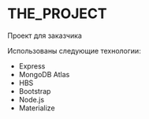 # THE_PROJECT

Проект для заказчика

Использованы следующие технологии:
- Express
- MongoDB Atlas
- HBS
- Bootstrap
- Node.js
- Materialize

